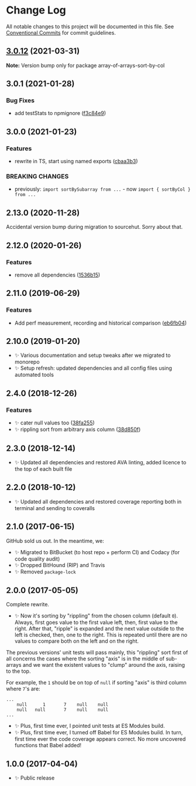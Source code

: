 # Change Log

All notable changes to this project will be documented in this file.
See [Conventional Commits](https://conventionalcommits.org) for commit guidelines.

## [3.0.12](https://github.com/codsen/codsen/compare/array-of-arrays-sort-by-col@3.0.11...array-of-arrays-sort-by-col@3.0.12) (2021-03-31)

**Note:** Version bump only for package array-of-arrays-sort-by-col





## 3.0.1 (2021-01-28)

### Bug Fixes

- add testStats to npmignore ([f3c84e9](https://github.com/codsen/codsen/commit/f3c84e95afc5514214312f913692d85b2e12eb29))

## 3.0.0 (2021-01-23)

### Features

- rewrite in TS, start using named exports ([cbaa3b3](https://github.com/codsen/codsen/commit/cbaa3b3ec3d86bdcabb785a4afd37bcc0aff2612))

### BREAKING CHANGES

- previously: `import sortBySubarray from ...` - now `import { sortByCol } from ...`

## 2.13.0 (2020-11-28)

Accidental version bump during migration to sourcehut. Sorry about that.

## 2.12.0 (2020-01-26)

### Features

- remove all dependencies ([1536b15](https://gitlab.com/codsen/codsen/commit/1536b15b5870727cc3de2b90de079dd027db895b))

## 2.11.0 (2019-06-29)

### Features

- Add perf measurement, recording and historical comparison ([eb6fb04](https://gitlab.com/codsen/codsen/commit/eb6fb04))

## 2.10.0 (2019-01-20)

- ✨ Various documentation and setup tweaks after we migrated to monorepo
- ✨ Setup refresh: updated dependencies and all config files using automated tools

## 2.4.0 (2018-12-26)

### Features

- ✨ cater null values too ([38fa255](https://gitlab.com/codsen/codsen/tree/master/packages/array-of-arrays-sort-by-col/commits/38fa255))
- ✨ rippling sort from arbitrary axis column ([38d850f](https://gitlab.com/codsen/codsen/tree/master/packages/array-of-arrays-sort-by-col/commits/38d850f))

## 2.3.0 (2018-12-14)

- ✨ Updated all dependencies and restored AVA linting, added licence to the top of each built file

## 2.2.0 (2018-10-12)

- ✨ Updated all dependencies and restored coverage reporting both in terminal and sending to coveralls

## 2.1.0 (2017-06-15)

GitHub sold us out. In the meantime, we:

- ✨ Migrated to BitBucket (to host repo + perform CI) and Codacy (for code quality audit)
- ✨ Dropped BitHound (RIP) and Travis
- ✨ Removed `package-lock`

## 2.0.0 (2017-05-05)

Complete rewrite.

- ✨ Now it's sorting by "rippling" from the chosen column (default `0`). Always, first goes value to the first value left, then, first value to the right. After that, "ripple" is expanded and the next value outside to the left is checked, then, one to the right. This is repeated until there are no values to compare both on the left and on the right.

The previous versions' unit tests will pass mainly, this "rippling" sort first of all concerns the cases where the sorting "axis" is in the middle of sub-arrays and we want the existent values to "clump" around the axis, raising to the top.

For example, the `1` should be on top of `null` if sorting "axis" is third column where `7`'s are:

```
...
    null      1       7    null    null
    null   null       7    null    null
...
```

- ✨ Plus, first time ever, I pointed unit tests at ES Modules build.
- ✨ Plus, first time ever, I turned off Babel for ES Modules build. In turn, first time ever the code coverage appears correct. No more uncovered functions that Babel added!

## 1.0.0 (2017-04-04)

- ✨ Public release
